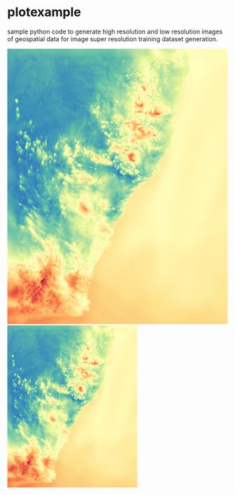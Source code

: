 # plotexample

sample python code to generate high resolution and low resolution images of geospatial data for image super resolution training dataset generation.

![highres](0032.png)
![lowres](0032x2.png)
